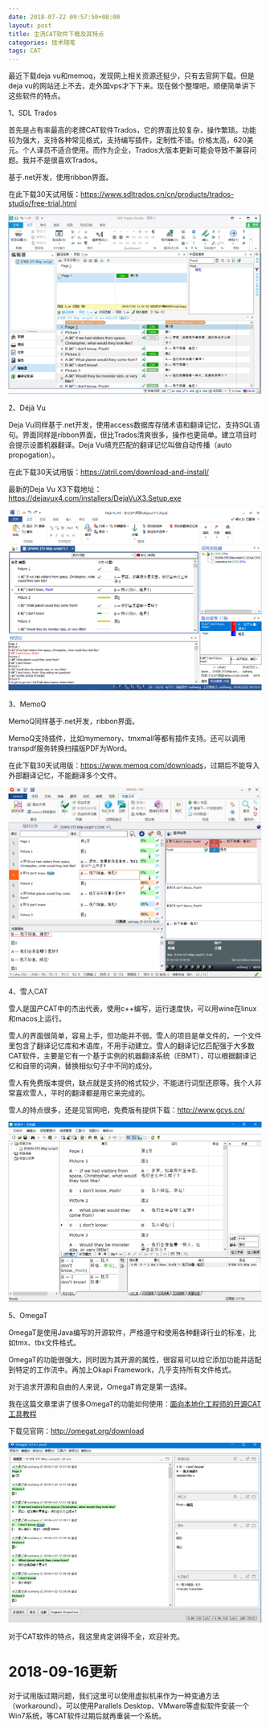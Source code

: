 ```yaml
---
date: 2018-07-22 09:57:50+08:00
layout: post
title: 主流CAT软件下载及其特点
categories: 技术随笔
tags: CAT
---
```


最近下载deja vu和memoq，发现网上相关资源还挺少，只有去官网下载。但是deja vu的网站还上不去，走外国vps才下下来。现在做个整理吧，顺便简单讲下这些软件的特点。

1、SDL Trados

首先是占有率最高的老牌CAT软件Trados，它的界面比较复杂，操作繁琐。功能较为强大，支持各种常见格式，支持编写插件，定制性不错。价格太高，620美元。个人译员不适合使用。而作为企业，Trados大版本更新可能会导致不兼容问题。我并不是很喜欢Trados。

基于.net开发，使用ribbon界面。

在此下载30天试用版：<https://www.sdltrados.cn/cn/products/trados-studio/free-trial.html>

![](/album/CAT/trados.png)

2、Déjà Vu

Deja Vu同样基于.net开发，使用access数据库存储术语和翻译记忆，支持SQL语句。界面同样是ribbon界面，但比Trados清爽很多，操作也更简单。建立项目时会提示设置机器翻译。Deja Vu填充匹配的翻译记忆叫做自动传播（auto propogation）。

在此下载30天试用版：<https://atril.com/download-and-install/>

最新的Deja Vu X3下载地址：<https://dejavux4.com/installers/DejaVuX3.Setup.exe>

![](/album/CAT/dejavu.png)

3、MemoQ


MemoQ同样基于.net开发，ribbon界面。

MemoQ支持插件，比如mymemory、tmxmall等都有插件支持。还可以调用transpdf服务转换扫描版PDF为Word。

在此下载30天试用版：<https://www.memoq.com/downloads>，过期后不能导入外部翻译记忆，不能翻译多个文件。

![](/album/CAT/memoq.png)



4、雪人CAT

雪人是国产CAT中的杰出代表，使用c++编写，运行速度快，可以用wine在linux和macos上运行。

雪人的界面很简单，容易上手，但功能并不弱。雪人的项目是单文件的，一个文件里包含了翻译记忆库和术语库，不用手动建立。雪人的翻译记忆匹配强于大多数CAT软件，主要是它有一个基于实例的机器翻译系统（EBMT），可以根据翻译记忆和自带的词典，替换相似句子中不同的成分。

雪人有免费版本提供，缺点就是支持的格式较少，不能进行词型还原等。我个人非常喜欢雪人，平时的翻译都是用它来完成的。

雪人的特点很多，还是见官网吧，免费版有提供下载：<http://www.gcys.cn/>

![](/album/CAT/snowman.png)

5、OmegaT

OmegaT是使用Java编写的开源软件，严格遵守和使用各种翻译行业的标准，比如tmx、tbx文件格式。

OmegaT的功能很强大，同时因为其开源的属性，很容易可以给它添加功能并适配到特定的工作流中。再加上Okapi Framework，几乎支持所有文件格式。

对于追求开源和自由的人来说，OmegaT肯定是第一选择。

我在这篇文章里讲了很多OmegaT的功能如何使用：[面向本地化工程师的开源CAT工具教程](http://blog.xulihang.me/guide-of-open-source-cat-tools-for-localization-engineers/)

下载见官网：<http://omegat.org/download>

![](/album/CAT/OmegaT.png)

对于CAT软件的特点，我这里肯定讲得不全，欢迎补充。

# 2018-09-16更新

对于试用版过期问题，我们这里可以使用虚拟机来作为一种变通方法（workaround）。可以使用Parallels Desktop、VMware等虚拟软件安装一个Win7系统，等CAT软件过期后就再重装一个系统。

